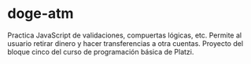 # doge-atm
Practica JavaScript de validaciones, compuertas lógicas, etc. Permite al usuario retirar dinero y hacer transferencias a otra cuentas. Proyecto del bloque cinco del curso de programación básica de Platzi. 
